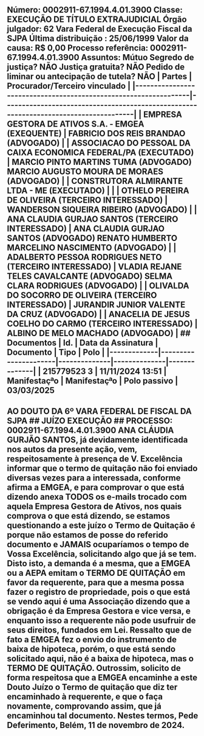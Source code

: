 ## Número: 0002911-67.1994.4.01.3900 Classe: EXECUÇÃO DE TÍTULO EXTRAJUDICIAL Órgão julgador: 62 Vara Federal de Execução Fiscal da SJPA Última distribuição : 25/06/1999 Valor da causa: R$ 0,00 Processo referência: 0002911-67.1994.4.01.3900 Assuntos: Mútuo Segredo de justiça? NÃO Justiça gratuita? NÃO Pedido de liminar ou antecipação de tutela? NÃO | Partes | Procurador/Terceiro vinculado | |-----------------------------------------------------------------|--------------------------------------------------------------------------------------| | EMPRESA GESTORA DE ATIVOS S.A. - EMGEA (EXEQUENTE) | FABRICIO DOS REIS BRANDAO (ADVOGADO) | | ASSOCIACAO DO PESSOAL DA CAIXA ECONOMICA FEDERAL/PA (EXECUTADO) | MARCIO PINTO MARTINS TUMA (ADVOGADO) MARCIO AUGUSTO MOURA DE MORAES (ADVOGADO) | | CONSTRUTORA ALMIRANTE LTDA - ME (EXECUTADO) | | | OTHELO PEREIRA DE OLIVEIRA (TERCEIRO INTERESSADO) | WANDERSON SIQUEIRA RIBEIRO (ADVOGADO) | | ANA CLAUDIA GURJAO SANTOS (TERCEIRO INTERESSADO) | ANA CLAUDIA GURJAO SANTOS (ADVOGADO) RENATO HUMBERTO MARCELINO NASCIMENTO (ADVOGADO) | | ADALBERTO PESSOA RODRIGUES NETO (TERCEIRO INTERESSADO) | VLADIA REJANE TELES CAVALCANTE (ADVOGADO) SELMA CLARA RODRIGUES (ADVOGADO) | | OLIVALDA DO SOCORRO DE OLIVEIRA (TERCEIRO INTERESSADO) | JURANDIR JUNIOR VALENTE DA CRUZ (ADVOGADO) | | ANACELIA DE JESUS COELHO DO CARMO (TERCEIRO INTERESSADO) | ALBINO DE MELO MACHADO (ADVOGADO) | ## Documentos | Id. | Data da Assinatura | Documento | Tipo | Polo | |-------------|----------------------|--------------|--------------|--------------| | 215779523 3 | 11/11/2024 13:51 | Manifestaçªo | Manifestaçªo | Polo passivo | 03/03/2025

## AO DOUTO DA 6º VARA FEDERAL DE FISCAL DA SJPA ## JUÍZO EXECUÇÃO ## PROCESSO: 0002911-67.1994.4.01.3900 ANA CLÁUDIA GURJÃO SANTOS, já devidamente identificada nos autos da presente ação, vem, respeitosamente à presença de V. Excelência informar que o termo de quitação não foi enviado diversas vezes para a interessada, conforme afirma a EMGEA, e para comprovar o que está dizendo anexa TODOS os e-mails trocado com aquela Empresa Gestora de Ativos, nos quais comprova o que está dizendo, se estamos questionando a este juízo o Termo de Quitação é porque não estamos de posse do referido documento e JAMAIS ocuparíamos o tempo de Vossa Excelência, solicitando algo que já se tem. Disto isto, a demanda é a mesma, que a EMGEA ou a AEPA emitam o TERMO DE QUITAÇÃO em favor da requerente, para que a mesma possa fazer o registro de propriedade, pois o que está se vendo aqui é uma Associação dizendo que a obrigação é da Empresa Gestora e vice versa, e enquanto isso a requerente não pode usufruir de seus direitos, fundados em Lei. Ressalto que de fato a EMGEA fez o envio do instrumento de baixa de hipoteca, porém, o que está sendo solicitado aqui, não é a baixa de hipoteca, mas o TERMO DE QUITAÇÃO. Outrossim, solicito de forma respeitosa que a EMGEA encaminhe a este Douto Juízo o Termo de quitação que diz ter encaminhado à requerente, e que o faça novamente, comprovando assim, que já encaminhou tal documento. Nestes termos, Pede Deferimento, Belém, 11 de novembro de 2024.

